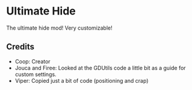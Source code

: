 # Ultimate Hide

The ultimate hide mod!
Very customizable!

## Credits
* Coop: Creator
* Jouca and Firee: Looked at the GDUtils code a little bit as a guide for custom settings.
* Viper: Copied just a bit of code (positioning and crap)